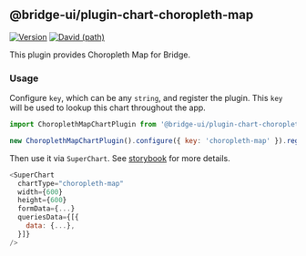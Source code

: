 ## @bridge-ui/plugin-chart-choropleth-map

[![Version](https://img.shields.io/npm/v/@bridge-ui/plugin-chart-choropleth-map.svg?style=flat-square)](https://www.npmjs.com/package/@bridge-ui/plugin-chart-choropleth-map)
[![David (path)](https://img.shields.io/david/apache-bridge/bridge-ui.svg?path=packages%2Fbridge-ui-plugin-chart-choropleth-map&style=flat-square)](https://david-dm.org/apache-bridge/bridge-ui?path=packages/bridge-ui-plugin-chart-choropleth-map)

This plugin provides Choropleth Map for Bridge.

### Usage

Configure `key`, which can be any `string`, and register the plugin. This `key` will be used to
lookup this chart throughout the app.

```js
import ChoroplethMapChartPlugin from '@bridge-ui/plugin-chart-choropleth-map';

new ChoroplethMapChartPlugin().configure({ key: 'choropleth-map' }).register();
```

Then use it via `SuperChart`. See
[storybook](https://apache-bridge.github.io/bridge-ui/?selectedKind=plugin-chart-choropleth-map)
for more details.

```js
<SuperChart
  chartType="choropleth-map"
  width={600}
  height={600}
  formData={...}
  queriesData={[{
    data: {...},
  }]}
/>
```
